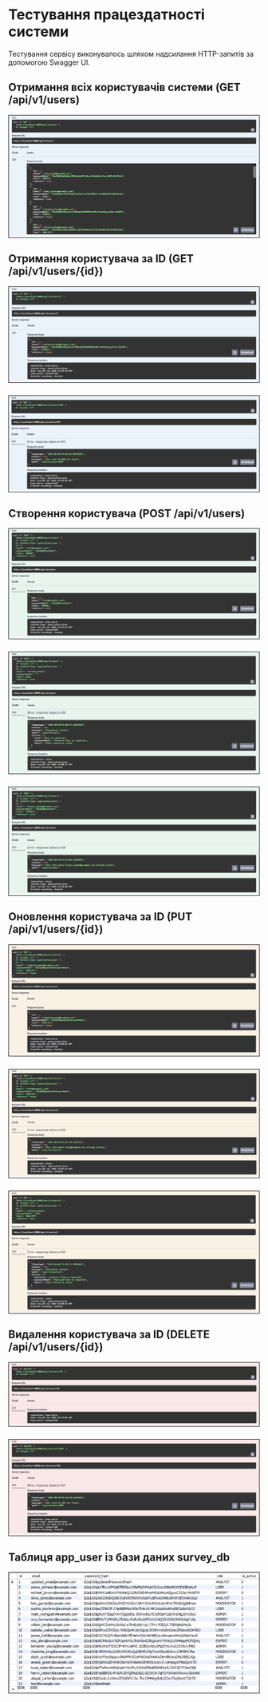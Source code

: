 # Тестування працездатності системи

Тестування сервісу виконувалось шляхом надсилання HTTP-запитів за допомогою Swagger UI.


## Отримання всіх користувачів системи (GET /api/v1/users)
<div style="text-align: center; margin: auto; margin-top: 15px; border: 1px solid;">
	<img src="./screenshots/get_all_users.png">
</div>


## Отримання користувача за ID (GET /api/v1/users/{id})
<div style="text-align: center; margin: auto; margin-top: 15px; border: 1px solid;">
	<img src="./screenshots/get_user_by_id_1.png">
</div>

<div style="text-align: center; margin: auto; margin-top: 25px; border: 1px solid;">
	<img src="./screenshots/get_user_by_id_2.png">
</div>


## Створення користувача (POST /api/v1/users)
<div style="text-align: center; margin: auto; margin-top: 15px; border: 1px solid;">
	<img src="./screenshots/create_user_1.png">
</div>

<div style="text-align: center; margin: auto; margin-top: 25px; border: 1px solid;">
	<img src="./screenshots/create_user_2.png">
</div>

<div style="text-align: center; margin: auto; margin-top: 25px; border: 1px solid;">
	<img src="./screenshots/create_user_3.png">
</div>


## Оновлення користувача за ID (PUT /api/v1/users/{id})
<div style="text-align: center; margin: auto; margin-top: 15px; border: 1px solid;">
	<img src="./screenshots/update_user_1.png">
</div>

<div style="text-align: center; margin: auto; margin-top: 25px; border: 1px solid;">
	<img src="./screenshots/update_user_2.png">
</div>

<div style="text-align: center; margin: auto; margin-top: 25px; border: 1px solid;">
	<img src="./screenshots/update_user_3.png">
</div>


## Видалення  користувача за ID (DELETE /api/v1/users/{id})
<div style="text-align: center; margin: auto; margin-top: 15px; border: 1px solid;">
	<img src="./screenshots/delete_user_1.png">
</div>

<div style="text-align: center; margin: auto; margin-top: 25px; border: 1px solid;">
	<img src="./screenshots/delete_user_2.png">
</div>


## Таблиця app_user із бази даних survey_db
<div style="text-align: center; margin: auto; margin-top: 15px; border: 1px solid;">
	<img src="./screenshots/app_user_table.png">
</div>